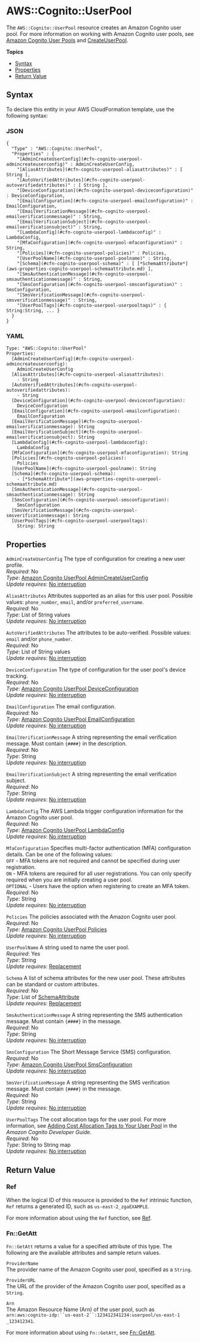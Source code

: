 # AWS::Cognito::UserPool<a name="aws-resource-cognito-userpool"></a>

The `AWS::Cognito::UserPool` resource creates an Amazon Cognito user pool\. For more information on working with Amazon Cognito user pools, see [Amazon Cognito User Pools](http://docs.aws.amazon.com/cognito/latest/developerguide/cognito-user-identity-pools.html) and [CreateUserPool](http://docs.aws.amazon.com/cognito-user-identity-pools/latest/APIReference/API_CreateUserPool.html)\.

**Topics**
+ [Syntax](#aws-resource-cognito-userpool-syntax)
+ [Properties](#w3ab2c21c10d279b9)
+ [Return Value](#w3ab2c21c10d279c11)

## Syntax<a name="aws-resource-cognito-userpool-syntax"></a>

To declare this entity in your AWS CloudFormation template, use the following syntax:

### JSON<a name="aws-resource-cognito-userpool-syntax.json"></a>

```
{
  "Type" : "AWS::Cognito::UserPool",
  "Properties" : {
    "[AdminCreateUserConfig](#cfn-cognito-userpool-admincreateuserconfig)" : AdminCreateUserConfig,
    "[AliasAttributes](#cfn-cognito-userpool-aliasattributes)" : [ String ],
    "[AutoVerifiedAttributes](#cfn-cognito-userpool-autoverifiedattributes)" : [ String ],
    "[DeviceConfiguration](#cfn-cognito-userpool-deviceconfiguration)" : DeviceConfiguration,
    "[EmailConfiguration](#cfn-cognito-userpool-emailconfiguration)" : EmailConfiguration,
    "[EmailVerificationMessage](#cfn-cognito-userpool-emailverificationmessage)" : String,
    "[EmailVerificationSubject](#cfn-cognito-userpool-emailverificationsubject)" : String,
    "[LambdaConfig](#cfn-cognito-userpool-lambdaconfig)" : LambdaConfig,
    "[MfaConfiguration](#cfn-cognito-userpool-mfaconfiguration)" : String,
    "[Policies](#cfn-cognito-userpool-policies)" : Policies,
    "[UserPoolName](#cfn-cognito-userpool-poolname)" : String,
    "[Schema](#cfn-cognito-userpool-schema)" : [ [*SchemaAttribute*](aws-properties-cognito-userpool-schemaattribute.md) ],
    "[SmsAuthenticationMessage](#cfn-cognito-userpool-smsauthenticationmessage)" : String,
    "[SmsConfiguration](#cfn-cognito-userpool-smsconfiguration)" : SmsConfiguration,
    "[SmsVerificationMessage](#cfn-cognito-userpool-smsverificationmessage)" : String,
    "[UserPoolTags](#cfn-cognito-userpool-userpooltags)" : { String:String, ... }
  }
}
```

### YAML<a name="aws-resource-cognito-userpool-syntax.yaml"></a>

```
Type: "AWS::Cognito::UserPool"
Properties:
  [AdminCreateUserConfig](#cfn-cognito-userpool-admincreateuserconfig): 
    AdminCreateUserConfig
  [AliasAttributes](#cfn-cognito-userpool-aliasattributes): 
    - String
  [AutoVerifiedAttributes](#cfn-cognito-userpool-autoverifiedattributes): 
    - String
  [DeviceConfiguration](#cfn-cognito-userpool-deviceconfiguration): 
    DeviceConfiguration
  [EmailConfiguration](#cfn-cognito-userpool-emailconfiguration): 
    EmailConfiguration
  [EmailVerificationMessage](#cfn-cognito-userpool-emailverificationmessage): String
  [EmailVerificationSubject](#cfn-cognito-userpool-emailverificationsubject): String
  [LambdaConfig](#cfn-cognito-userpool-lambdaconfig): 
    LambdaConfig
  [MfaConfiguration](#cfn-cognito-userpool-mfaconfiguration): String
  [Policies](#cfn-cognito-userpool-policies): 
    Policies
  [UserPoolName](#cfn-cognito-userpool-poolname): String
  [Schema](#cfn-cognito-userpool-schema): 
    - [*SchemaAttribute*](aws-properties-cognito-userpool-schemaattribute.md)
  [SmsAuthenticationMessage](#cfn-cognito-userpool-smsauthenticationmessage): String
  [SmsConfiguration](#cfn-cognito-userpool-smsconfiguration): 
    SmsConfiguration
  [SmsVerificationMessage](#cfn-cognito-userpool-smsverificationmessage): String
  [UserPoolTags](#cfn-cognito-userpool-userpooltags): 
    String: String
```

## Properties<a name="w3ab2c21c10d279b9"></a>

`AdminCreateUserConfig`  <a name="cfn-cognito-userpool-admincreateuserconfig"></a>
The type of configuration for creating a new user profile\.  
*Required*: No  
*Type*: [Amazon Cognito UserPool AdminCreateUserConfig](aws-properties-cognito-userpool-admincreateuserconfig.md)  
*Update requires*: [No interruption](using-cfn-updating-stacks-update-behaviors.md#update-no-interrupt)

`AliasAttributes`  <a name="cfn-cognito-userpool-aliasattributes"></a>
Attributes supported as an alias for this user pool\. Possible values: `phone_number`, `email`, and/or `preferred_username`\.   
*Required*: No  
*Type*: List of String values  
*Update requires*: [No interruption](using-cfn-updating-stacks-update-behaviors.md#update-no-interrupt)

`AutoVerifiedAttributes`  <a name="cfn-cognito-userpool-autoverifiedattributes"></a>
The attributes to be auto\-verified\. Possible values: `email` and/or `phone_number`\.   
*Required*: No  
*Type*: List of String values  
*Update requires*: [No interruption](using-cfn-updating-stacks-update-behaviors.md#update-no-interrupt)

`DeviceConfiguration`  <a name="cfn-cognito-userpool-deviceconfiguration"></a>
The type of configuration for the user pool's device tracking\.  
*Required*: No  
*Type*: [Amazon Cognito UserPool DeviceConfiguration](aws-properties-cognito-userpool-deviceconfiguration.md)  
*Update requires*: [No interruption](using-cfn-updating-stacks-update-behaviors.md#update-no-interrupt)

`EmailConfiguration`  <a name="cfn-cognito-userpool-emailconfiguration"></a>
The email configuration\.  
*Required*: No  
*Type*: [Amazon Cognito UserPool EmailConfiguration](aws-properties-cognito-userpool-emailconfiguration.md)  
*Update requires*: [No interruption](using-cfn-updating-stacks-update-behaviors.md#update-no-interrupt)

`EmailVerificationMessage`  <a name="cfn-cognito-userpool-emailverificationmessage"></a>
A string representing the email verification message\. Must contain `{####}` in the description\.  
*Required*: No  
*Type*: String  
*Update requires*: [No interruption](using-cfn-updating-stacks-update-behaviors.md#update-no-interrupt)

`EmailVerificationSubject`  <a name="cfn-cognito-userpool-emailverificationsubject"></a>
A string representing the email verification subject\.  
*Required*: No  
*Type*: String  
*Update requires*: [No interruption](using-cfn-updating-stacks-update-behaviors.md#update-no-interrupt)

`LambdaConfig`  <a name="cfn-cognito-userpool-lambdaconfig"></a>
The AWS Lambda trigger configuration information for the Amazon Cognito user pool\.  
*Required*: No  
*Type*: [Amazon Cognito UserPool LambdaConfig](aws-properties-cognito-userpool-lambdaconfig.md)  
*Update requires*: [No interruption](using-cfn-updating-stacks-update-behaviors.md#update-no-interrupt)

`MfaConfiguration`  <a name="cfn-cognito-userpool-mfaconfiguration"></a>
Specifies multi\-factor authentication \(MFA\) configuration details\. Can be one of the following values:  
`OFF` \- MFA tokens are not required and cannot be specified during user registration\.  
`ON` \- MFA tokens are required for all user registrations\. You can only specify required when you are initially creating a user pool\.  
`OPTIONAL` \- Users have the option when registering to create an MFA token\.  
*Required*: No  
*Type*: String  
*Update requires*: [No interruption](using-cfn-updating-stacks-update-behaviors.md#update-no-interrupt)

`Policies`  <a name="cfn-cognito-userpool-policies"></a>
The policies associated with the Amazon Cognito user pool\.  
*Required*: No  
*Type*: [Amazon Cognito UserPool Policies](aws-properties-cognito-userpool-policies.md)  
*Update requires*: [No interruption](using-cfn-updating-stacks-update-behaviors.md#update-no-interrupt)

`UserPoolName`  <a name="cfn-cognito-userpool-poolname"></a>
A string used to name the user pool\.  
*Required*: Yes  
*Type*: String  
*Update requires*: [Replacement](using-cfn-updating-stacks-update-behaviors.md#update-replacement)

`Schema`  <a name="cfn-cognito-userpool-schema"></a>
A list of schema attributes for the new user pool\. These attributes can be standard or custom attributes\.  
*Required*: No  
*Type*: List of [SchemaAttribute](aws-properties-cognito-userpool-schemaattribute.md)  
*Update requires*: [Replacement](using-cfn-updating-stacks-update-behaviors.md#update-replacement)

`SmsAuthenticationMessage`  <a name="cfn-cognito-userpool-smsauthenticationmessage"></a>
A string representing the SMS authentication message\. Must contain `{####}` in the message\.  
*Required*: No  
*Type*: String  
*Update requires*: [No interruption](using-cfn-updating-stacks-update-behaviors.md#update-no-interrupt)

`SmsConfiguration`  <a name="cfn-cognito-userpool-smsconfiguration"></a>
The Short Message Service \(SMS\) configuration\.  
*Required*: No  
*Type*: [Amazon Cognito UserPool SmsConfiguration](aws-properties-cognito-userpool-smsconfiguration.md)  
*Update requires*: [No interruption](using-cfn-updating-stacks-update-behaviors.md#update-no-interrupt)

`SmsVerificationMessage`  <a name="cfn-cognito-userpool-smsverificationmessage"></a>
A string representing the SMS verification message\. Must contain `{####}` in the message\.  
*Required*: No  
*Type*: String  
*Update requires*: [No interruption](using-cfn-updating-stacks-update-behaviors.md#update-no-interrupt)

`UserPoolTags`  <a name="cfn-cognito-userpool-userpooltags"></a>
The cost allocation tags for the user pool\. For more information, see [Adding Cost Allocation Tags to Your User Pool](http://docs.aws.amazon.com//cognito/latest/developerguide/cognito-user-pools-cost-allocation-tagging.html) in the *Amazon Cognito Developer Guide*\.  
*Required*: No  
*Type*: String to String map  
*Update requires*: [No interruption](using-cfn-updating-stacks-update-behaviors.md#update-no-interrupt)

## Return Value<a name="w3ab2c21c10d279c11"></a>

### Ref<a name="w3ab2c21c10d279c11b3"></a>

When the logical ID of this resource is provided to the `Ref` intrinsic function, `Ref` returns a generated ID, such as `us-east-2_zgaEXAMPLE`\.

For more information about using the `Ref` function, see [Ref](intrinsic-function-reference-ref.md)\.

### Fn::GetAtt<a name="w3ab2c21c10d279c11b5"></a>

`Fn::GetAtt` returns a value for a specified attribute of this type\. The following are the available attributes and sample return values\.

`ProviderName`  
The provider name of the Amazon Cognito user pool, specified as a `String`\.

`ProviderURL`  
The URL of the provider of the Amazon Cognito user pool, specified as a `String`\.

`Arn`  
The Amazon Resource Name \(Arn\) of the user pool, such as `arn:aws:cognito-idp:``us-east-2``:123412341234:userpool/us-east-1 _123412341`\.

For more information about using `Fn::GetAtt`, see [Fn::GetAtt](intrinsic-function-reference-getatt.md)\.